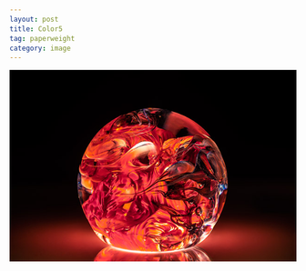```yaml
---
layout: post
title: Color5
tag: paperweight
category: image
---
```


![Alternate Text](images/web_paperweight_10.jpg)